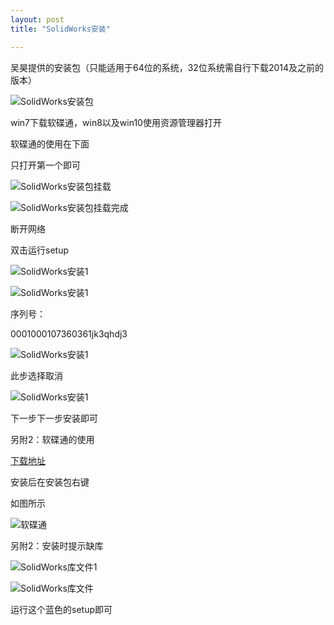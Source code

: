```yaml
---
layout: post
title: "SolidWorks安装"

---
```


吴昊提供的安装包（只能适用于64位的系统，32位系统需自行下载2014及之前的版本）

![SolidWorks安装包](\downloads\SolidWorks安装包.png)

win7下载软碟通，win8以及win10使用资源管理器打开

软碟通的使用在下面

只打开第一个即可

![SolidWorks安装包挂载](\downloads\SolidWorks安装包挂载.png)



![SolidWorks安装包挂载完成](\downloads\SolidWorks安装包挂载完成.png)



断开网络

双击运行setup

![SolidWorks安装1](\downloads\SolidWorks安装1.png)

![SolidWorks安装1](\downloads\SolidWorks安装2.png)

序列号：

0001000107360361jk3qhdj3

![SolidWorks安装1](\downloads\SolidWorks安装3.png)

此步选择取消

![SolidWorks安装1](\downloads\SolidWorks安装4.png)

下一步下一步安装即可







另附2：软碟通的使用

[下载地址](http://sw.bos.baidu.com/sw-search-sp/software/25aa83cb6273c/uiso9_cn_9.7.0.3476.exe)

安装后在安装包右键

如图所示

![软碟通](/downloads/软碟通.png)

另附2：安装时提示缺库



![SolidWorks库文件1](/downloads/SolidWorks库文件1.png)

![SolidWorks库文件](/downloads/SolidWorks库文件.png)

运行这个蓝色的setup即可